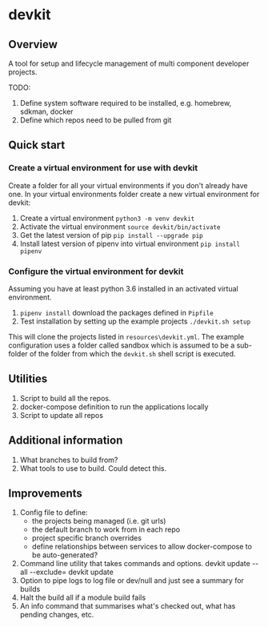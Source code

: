 # devkit

## Overview

A tool for setup and lifecycle management of multi component developer projects.

TODO:
1. Define system software required to be installed, e.g. homebrew, sdkman, docker
2. Define which repos need to be pulled from git

## Quick start

### Create a virtual environment for use with devkit

Create a folder for all your virtual environments if you don't already have one.  In your virtual environments
folder create a new virtual environment for devkit:

1. Create a virtual environment `python3 -m venv devkit`
2. Activate the virtual environment `source devkit/bin/activate`
3. Get the latest version of pip `pip install --upgrade pip`
4. Install latest version of pipenv into virtual environment `pip install pipenv`

### Configure the virtual environment for devkit

Assuming you have at least python 3.6 installed in an activated virtual environment.

1. `pipenv install` download the packages defined in `Pipfile`
2. Test installation by setting up the example projects `./devkit.sh setup`

This will clone the projects listed in `resources\devkit.yml`.  The example configuration
uses a folder called sandbox which is assumed to be a sub-folder of the folder from
which the `devkit.sh` shell script is executed.

## Utilities

1. Script to build all the repos.
2. docker-compose definition to run the applications locally
3. Script to update all repos

## Additional information

1. What branches to build from?
2. What tools to use to build.  Could detect this.

## Improvements

1. Config file to define:
    * the projects being managed (i.e. git urls) 
    * the default branch to work from in each repo
    * project specific branch overrides
    * define relationships between services to allow docker-compose to be auto-generated?
2. Command line utility that takes commands and options.  devkit update --all --exclude=<proj> devkit update <proj>
3. Option to pipe logs to log file or dev/null and just see a summary for builds
4. Halt the build all if a module build fails
5. An info command that summarises what's checked out, what has pending changes, etc.